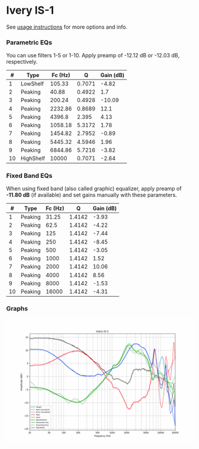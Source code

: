 # Ivery IS-1
See [usage instructions](https://github.com/jaakkopasanen/AutoEq#usage) for more options and info.

### Parametric EQs
You can use filters 1-5 or 1-10. Apply preamp of -12.12 dB or -12.03 dB, respectively.

|   # | Type      |   Fc (Hz) |      Q |   Gain (dB) |
|-----|-----------|-----------|--------|-------------|
|   1 | LowShelf  |    105.33 | 0.7071 |       -4.82 |
|   2 | Peaking   |     40.88 | 0.4922 |        1.7  |
|   3 | Peaking   |    200.24 | 0.4928 |      -10.09 |
|   4 | Peaking   |   2232.86 | 0.8689 |       12.1  |
|   5 | Peaking   |   4396.8  | 2.395  |        4.13 |
|   6 | Peaking   |   1058.18 | 5.3172 |        1.78 |
|   7 | Peaking   |   1454.82 | 2.7952 |       -0.89 |
|   8 | Peaking   |   5445.32 | 4.5946 |        1.96 |
|   9 | Peaking   |   6844.86 | 5.7216 |       -3.82 |
|  10 | HighShelf |  10000    | 0.7071 |       -2.64 |

### Fixed Band EQs
When using fixed band (also called graphic) equalizer, apply preamp of **-11.80 dB** (if available) and set gains manually with these parameters.

|   # | Type    |   Fc (Hz) |      Q |   Gain (dB) |
|-----|---------|-----------|--------|-------------|
|   1 | Peaking |     31.25 | 1.4142 |       -3.93 |
|   2 | Peaking |     62.5  | 1.4142 |       -4.22 |
|   3 | Peaking |    125    | 1.4142 |       -7.44 |
|   4 | Peaking |    250    | 1.4142 |       -8.45 |
|   5 | Peaking |    500    | 1.4142 |       -3.05 |
|   6 | Peaking |   1000    | 1.4142 |        1.52 |
|   7 | Peaking |   2000    | 1.4142 |       10.06 |
|   8 | Peaking |   4000    | 1.4142 |        8.56 |
|   9 | Peaking |   8000    | 1.4142 |       -1.53 |
|  10 | Peaking |  16000    | 1.4142 |       -4.31 |

### Graphs
![](./Ivery%20IS-1.png)
